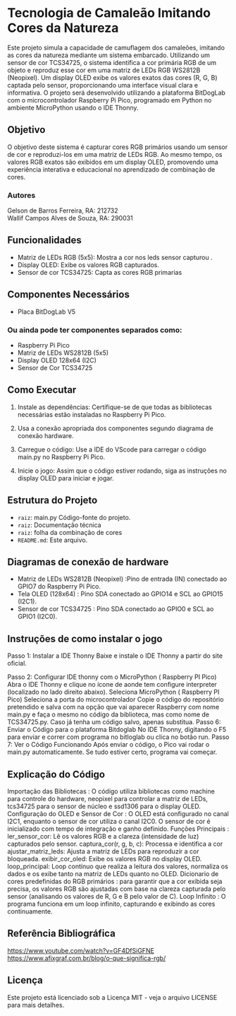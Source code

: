 # Tecnologia de Camaleão Imitando Cores da Natureza


Este projeto simula a capacidade de camuflagem dos camaleões, imitando as cores da natureza mediante um sistema embarcado. Utilizando um sensor de cor TCS34725, o sistema identifica a cor primária RGB de um objeto e reproduz esse cor em uma matriz de LEDs RGB WS2812B (Neopixel). Um display OLED exibe os valores exatos das cores (R, G, B) captada pelo sensor, proporcionando uma interface visual clara e informativa.
O projeto será desenvolvido utilizando a plataforma BitDogLab com o microcontrolador Raspberry Pi Pico, programado em Python no ambiente MicroPython usando o IDE Thonny.

## Objetivo

O objetivo deste sistema é capturar cores RGB primários usando um sensor de cor e reproduzi-los em uma matriz de LEDs RGB. Ao mesmo tempo, os valores RGB exatos são exibidos em um display OLED, promovendo uma experiência interativa e educacional no aprendizado de combinação de cores.


### Autores

Gelson de Barros Ferreira, RA: 212732  
Wallif Campos Alves de Souza, RA: 290031

## Funcionalidades

- Matriz de LEDs RGB (5x5): Mostra a cor nos leds sensor capturou .
- Display OLED: Exibe os valores RGB capturados.
- Sensor de cor TCS34725: Capta as cores RGB primarias

## Componentes Necessários
- Placa BitDogLab V5
  
### Ou ainda pode ter componentes separados como:
  - Raspberry Pi Pico
  - Matriz de LEDs WS2812B (5x5)
  - Display OLED 128x64 (I2C)
  - Sensor de Cor TCS34725 

## Como Executar

1. Instale as dependências: Certifique-se de que todas as bibliotecas necessárias estão instaladas no Raspberry Pi Pico.

2. Usa a conexão apropriada dos componentes segundo diagrama de conexão hardware.

3. Carregue o código: Use a IDE do VScode para carregar o código main.py no Raspberry Pi Pico.

4. Inicie o jogo: Assim que o código estiver rodando, siga as instruções no display OLED para iniciar e jogar.

## Estrutura do Projeto

- `raiz`: main.py Código-fonte do projeto.
- `raiz`: Documentação técnica
- `raiz`: folha da combinação de cores
- `README.md`: Este arquivo.
  
## Diagramas de conexão de hardware

- Matriz de LEDs WS2812B (Neopixel) :Pino de entrada (IN) conectado ao GPIO7 do Raspberry Pi Pico.
- Tela OLED (128x64) : Pino SDA conectado ao GPIO14 e SCL ao GPIO15 (I2C1).
- Sensor de cor TCS34725 : Pino SDA conectado ao GPIO0 e SCL ao GPIO1 (I2C0).


##  Instruções de como instalar o jogo
Passo 1: Instalar a IDE Thonny 
Baixe e instale o IDE Thonny a partir do site oficial.

Passo 2: Configurar IDE thonny com o MicroPython ( Raspberry PI Pico)
Abra o IDE Thonny e clique no ícone de aonde tem configure interpreter (localizado no lado direito abaixo).
Seleciona MicroPython ( Raspberry PI Pico)
Seleciona a porta do microcontrolador
Copie o código do repositório pretendido e salva com na opção que vai aparecer  Raspberry com nome main.py e faça o mesmo no código da biblioteca, mas como nome de TCS34725.py. Caso já tenha um código salvo, apenas substitua. 
Passo 6: Enviar o Código para o plataforma Bitdoglab
No IDE Thonny, digitando o F5 para enviar e correr com programa no bitloglab ou clica no botão run.
Passo 7: Ver o Código Funcionando
Após enviar o código, o Pico vai rodar o main.py automaticamente. Se tudo estiver certo, programa vai começar.



## Explicação do Código
Importação das Bibliotecas : O código utiliza bibliotecas como machine para controle do hardware, neopixel para controlar a matriz de LEDs, tcs34725 para o sensor de núcleo e ssd1306 para o display OLED.
Configuração do OLED e Sensor de Cor : O OLED está configurado no canal I2C1, enquanto o sensor de cor utiliza o canal I2C0. O sensor de cor é inicializado com tempo de integração e ganho definido.
Funções Principais :
ler_sensor_cor: Lê os valores RGB e a clareza (intensidade de luz) capturados pelo sensor.
captura_cor(r, g, b, c): Processa e identifica a cor
ajustar_matriz_leds: Ajusta a matriz de LEDs para reproduzir a cor bloqueada.
exibir_cor_oled: Exibe os valores RGB no display OLED.
loop_principal: Loop contínuo que realiza a leitura dos valores, normaliza os dados e os exibe tanto na matriz de LEDs quanto no OLED.
Dicionario de cores predefinidas do RGB primários : para garantir que a cor exibida seja precisa, os valores RGB são ajustadas com base na clareza capturada pelo sensor (analisando os valores de R, G e B pelo valor de C).
Loop Infinito : O programa funciona em um loop infinito, capturando e exibindo as cores continuamente.

## Referência Bibliográfica
https://www.youtube.com/watch?v=GF4DfSiGFNE
https://www.afixgraf.com.br/blog/o-que-significa-rgb/


## Licença

Este projeto está licenciado sob a Licença MIT - veja o arquivo LICENSE para mais detalhes.
